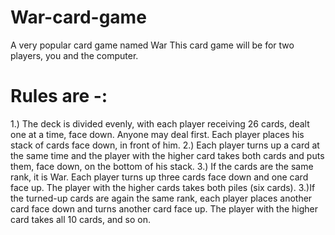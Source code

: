 # War-card-game
A very popular card game named War
This card game will be for two players, you and the computer. 
# Rules are -:

1.) The deck is divided evenly, with each player receiving 26 cards, dealt one at a time, face down. Anyone may deal first. Each player places his stack of cards face down, in front of him.
2.) Each player turns up a card at the same time and the player with the higher card takes both cards and puts them, face down, on the bottom of his stack.
3.) If the cards are the same rank, it is War. Each player turns up three cards face down and one card face up. The player with the higher cards takes both piles (six cards). 
3.)If the turned-up cards are again the same rank, each player places another card face down and turns another card face up. The player with the higher card takes all 10 cards, and so on.
